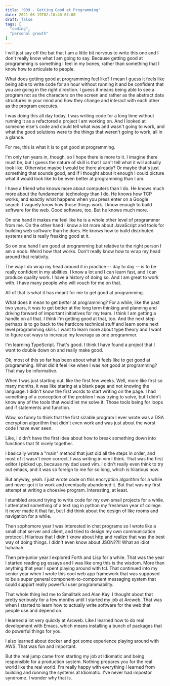 ```yaml
---
title: "039 - Getting Good at Programming"
date: 2021-06-19T02:10:40-07:00
draft: false
tags: [
  "coding",
  "personal growth"
]
---
```


I will just say off the bat that I am a little bit nervous to write
this one and I don't really know what I am going to say. Because
getting good at programming is something I feel in my bones, rather
than something that I know how to articulate to people.

What does getting good at programming feel like? I mean I guess it
feels like being able to write code for an hour without running it and
be confident that you are going in the right direction. I guess it
means being able to see a program not as the characters on the screen
and rather as the abstract data structures in your mind and how they
change and interact with each other as the program executes.

I was doing this all day today. I was writing code for a long time
without running it as a refactored a project I am working on. And I
looked at someone else's code and could tell what was and wasn't going
to work, and what the good solutions were to the things that weren't
going to work, all in a glance.

For me, this is what it is to get good at programming.

I'm only ten years in, though, so I hope there is more to it. I
imagine there must be, but I guess the nature of skill is that I can't
tell what it will actually look like. Otherwise maybe I would be there
already? Or maybe that's just something that sounds good, and if I
thought about it enough I could picture what it would look like to be
even better at programming than I am.

I have a friend who knows more about computers than I do. He knows
much more about the fundamental technology than I do. He knows how TCP
works, and exactly what happens when you press enter on a Google
search. I vaguely know how those things work. I know enough to build
software for the web. Good software, too. But he knows much more.

On one hand it makes me feel like he is a whole other level of
programmer from me. On the other hand I know a lot more about
JavaScript and tools for building web software than he does. He knows
how to build distributed systems and is really freaking good at it.

So on one hand I am good at programming but relative to the right
person I am a noob. Weird how that works. Don't really know how to
wrap my head around that relativity.

The way I do wrap my head around it in practice -- day to day -- is to
be really confident in my abilities. I know a lot and I can learn
fast, and I can produce quality work. I have a history of doing
so. And I am great to work with. I have many people who will vouch for
me on that.

All of that is what it has meant for me to get good at programming.

What does it mean to get _better_ at programming? For a while, like the
past two years, it was to get better at the long term thinking and
planning and driving forward of important initiatives for my team. I
think I am getting a handle on all that. I think I'm getting good at
that, too. And the next step perhaps is to go back to the hardcore
technical stuff and learn some next level programming skills. I want
to learn more about type theory and I want to figure out ways to
increase my leverage as one programmer.

I'm learning TypeScript. That's good. I think I have found a project
that I want to double down on and really make good.

Ok, most of this so far has been about what it feels like to get good
at programming. What did it feel like when I was _not_ good at
programming? That may be informative.

When I was just starting out, like the first few weeks. Well, more
like first so many months, it was like staring at a blank page and not
knowing the language. I didn't know the first words to start writing
on the page. I had something of a conception of the problem I was
trying to solve, but I didn't know any of the tools that would let me
solve it. Those tools being for loops and if statements and function.

Wow, so funny to think that the first sizable program I ever wrote was
a DSA encryption algorithm that didn't even work and was just about
the worst code I have ever seen.

Like, I didn't have the first idea about how to break something down
into functions that fit nicely together.

I basically wrote a "main" method that just did all the steps in
order, and most of it wasn't even correct. I was writing in vim I
think. That was the first editor I picked up, because my dad used
vim. I didn't really even think to try out emacs, and it was so
foreign to me for so long, which is hilarious now.

But anyway, yeah. I just wrote code on this encryption algorithm for a
while and never got it to work and eventually abandoned it. But that
was my first attempt at writing a choesive program. Interesting, at
least.

I stumbled around trying to write code for my own small projects for a
while. I attempted something of a text rpg in python my freshman year
of college. It never made it that far, but I did think about the
design of like rooms and navigation for a while.

Then sophomore year I was interested in chat programs so I wrote like
a small chat server and client, and tried to design my own
communication protocol. Hilarious that I didn't know about http and
realize that was the best way of doing things. I didn't even know
about JSON??!! What an idiot hahahah.

Then pre-junior year I explored Forth and Lisp for a while. That was
the year I started reading pg essays and I was like omg this is the
wisdom. More than anything that year I spent playing around with
tcl. That continued into my senior year when I wrote this cool web app
framework that was supposed to be a super general
component-to-component messaging system that could support really
powerful user programmability.

That whole thing led me to Smalltalk and Alan Kay. I thought about
that pretty seriously for a few months until I started my job at
Arcweb. That was when I started to learn how to actually write
software for the web that people use and depend on.

I learned a lot very quickly at Arcweb. Like I learned how to do real
development with Emacs, which means installing a bunch of packages
that do powerful things for you.

I also learned about docker and got some experience playing around
with AWS. That was fun and important.

But the real jump came from starting my job at Idiomatic and being
responsible for a production system. Nothing prepares you for the real
world like the real world. I'm really happy with everything I learned
from building and running the systems at Idiomatic. I've never had
impostor syndrome. I wonder why that is.


